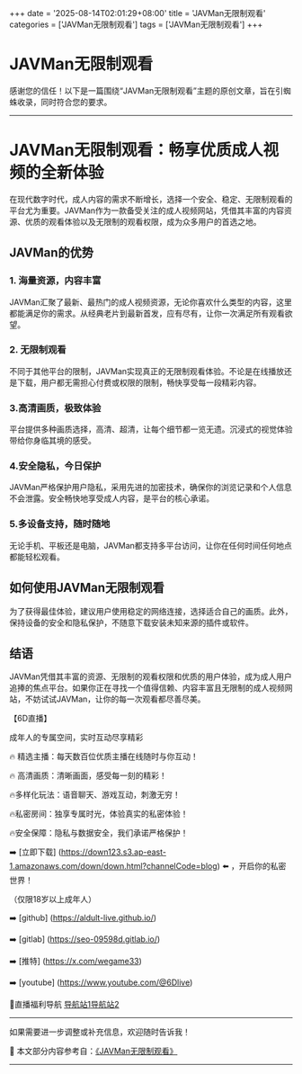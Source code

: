 +++
date = '2025-08-14T02:01:29+08:00'
title = 'JAVMan无限制观看'
categories = ['JAVMan无限制观看']
tags = ['JAVMan无限制观看']
+++

# JAVMan无限制观看

感谢您的信任！以下是一篇围绕“JAVMan无限制观看”主题的原创文章，旨在引蜘蛛收录，同时符合您的要求。

---

# JAVMan无限制观看：畅享优质成人视频的全新体验

在现代数字时代，成人内容的需求不断增长，选择一个安全、稳定、无限制观看的平台尤为重要。JAVMan作为一款备受关注的成人视频网站，凭借其丰富的内容资源、优质的观看体验以及无限制的观看权限，成为众多用户的首选之地。

## JAVMan的优势

### 1. 海量资源，内容丰富
JAVMan汇聚了最新、最热门的成人视频资源，无论你喜欢什么类型的内容，这里都能满足你的需求。从经典老片到最新首发，应有尽有，让你一次满足所有观看欲望。

### 2. 无限制观看
不同于其他平台的限制，JAVMan实现真正的无限制观看体验。不论是在线播放还是下载，用户都无需担心付费或权限的限制，畅快享受每一段精彩内容。

### 3.高清画质，极致体验
平台提供多种画质选择，高清、超清，让每个细节都一览无遗。沉浸式的视觉体验带给你身临其境的感受。

### 4.安全隐私，今日保护
JAVMan严格保护用户隐私，采用先进的加密技术，确保你的浏览记录和个人信息不会泄露。安全畅快地享受成人内容，是平台的核心承诺。

### 5.多设备支持，随时随地
无论手机、平板还是电脑，JAVMan都支持多平台访问，让你在任何时间任何地点都能轻松观看。

## 如何使用JAVMan无限制观看

为了获得最佳体验，建议用户使用稳定的网络连接，选择适合自己的画质。此外，保持设备的安全和隐私保护，不随意下载安装未知来源的插件或软件。

## 结语

JAVMan凭借其丰富的资源、无限制的观看权限和优质的用户体验，成为成人用户追捧的焦点平台。如果你正在寻找一个值得信赖、内容丰富且无限制的成人视频网站，不妨试试JAVMan，让你的每一次观看都尽善尽美。

【6D直播】

成年人的专属空间，实时互动尽享精彩

🔥 精选主播：每天数百位优质主播在线随时与你互动！

🔥 高清画质：清晰画面，感受每一刻的精彩！

🔥多样化玩法：语音聊天、游戏互动，刺激无穷！

🔥私密房间：独享专属时光，体验真实的私密体验！

🔥安全保障：隐私与数据安全，我们承诺严格保护！

➡️ [立即下载] (https://down123.s3.ap-east-1.amazonaws.com/down/down.html?channelCode=blog) ⬅️ ，开启你的私密世界！

（仅限18岁以上成年人）

➡️ [github] (https://aldult-live.github.io/)

➡️ [gitlab] (https://seo-09598d.gitlab.io/)

➡️ [推特] (https://x.com/wegame33)

➡️ [youtube] (https://www.youtube.com/@6Dlive)

🔞直播福利导航   [导航站1](https://webstack-86085a.gitlab.io/)[导航站2](https://onlygit123-2.github.io/)

---

如果需要进一步调整或补充信息，欢迎随时告诉我！


📘 本文部分内容参考自：[《JAVMan无限制观看》](https://webstack-hugo-2.pages.dev/)

---
